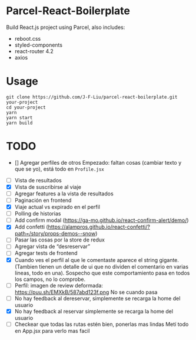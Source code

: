# Parcel-React-Boilerplate

Build React.js project using Parcel, also includes:

- reboot.css
- styled-components
- react-router 4.2
- axios

# Usage

```
git clone https://github.com/J-F-Liu/parcel-react-boilerplate.git your-project
cd your-project
yarn
yarn start
yarn build
```

# TODO

- [\] Agregar perfiles de otros
  Empezado: faltan cosas (cambiar texto y que se yo), está todo en `Profile.jsx`
- [ ] Vista de resultados
- [x] Vista de suscribirse al viaje
- [ ] Agregar features a la vista de resultados
- [ ] Paginación en frontend
- [x] Viaje actual vs expirado en el perfil
- [ ] Polling de historias
- [ ] Add confirm modal (https://ga-mo.github.io/react-confirm-alert/demo/)
- [x] Add confetti (https://alampros.github.io/react-confetti/?path=/story/props-demos--snow)
- [ ] Pasar las cosas por la store de redux
- [ ] Agregar vista de “desreservar”
- [ ] Agregar tests de frontend
- [x] Cuando ves el perfil al que le comentaste aparece el string gigante. (Tambien tienen un detalle de ui que no dividen el comentario en varias lineas, todo en una). Sospecho que este comportamiento pasa en todos los campos, no lo comprobe.
- [ ] Perfil: imagen de review deformada: https://puu.sh/EMXkB/587abd123f.png
      No se cuando pasa
- [ ] No hay feedback al dereservar, simplemente se recarga la home del usuario
- [x] No hay feedback al reservar simplemente se recarga la home del usuario
- [ ] Checkear que todas las rutas estén bien, ponerlas mas lindas
      Metí todo en App.jsx para verlo mas facil

